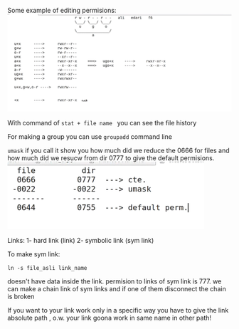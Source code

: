 Some example of editing permisions:
![alt text](assets/image12.png)

With command of `stat + file name ` you can see the file history

For making a group you can use `groupadd` command line

`umask` if you call it show you how much did we reduce the 0666 for files and how much did we resucw from dir 0777 to give the default permisions.
![alt text](assets/image13.png)

Links:
1- hard link (link)
2- symbolic link (sym link)

To make sym link:

```
ln -s file_asli link_name
```

doesn't have data inside the link.
permision to links of sym link is 777.
we can make a chain link of sym links and if one of them disconnect the chain is broken

If you want to your link work only in a specific way you have to give the link absolute path , o.w. your link goona work in same name in other path!

